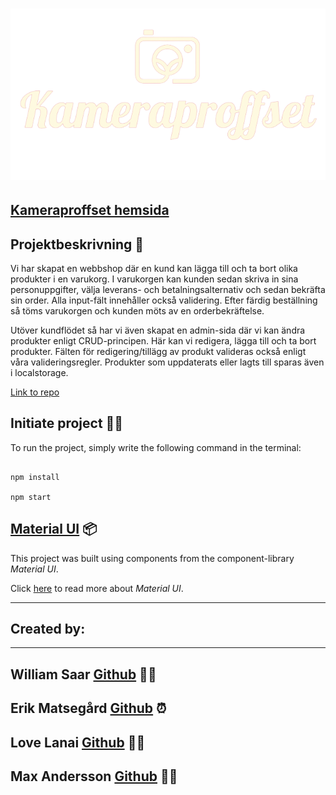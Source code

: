 # ![KAMERPROFFSET](src/assets/img/smallogo.png)

## [Kameraproffset hemsida](https://kameraproffset.netlify.app/)

## Projektbeskrivning 📃

Vi har skapat en webbshop där en kund kan lägga till och ta bort olika produkter i en varukorg. I varukorgen kan kunden sedan skriva in sina personuppgifter, välja leverans- och betalningsalternativ och sedan bekräfta sin order. Alla input-fält innehåller också validering. Efter färdig beställning så töms varukorgen och kunden möts av en orderbekräftelse.

Utöver kundflödet så har vi även skapat en admin-sida där vi kan ändra produkter enligt CRUD-principen. Här kan vi redigera, lägga till och ta bort produkter. Fälten för redigering/tillägg av produkt valideras också enligt våra valideringsregler. Produkter som uppdaterats eller lagts till sparas även i localstorage.

[Link to repo](https://github.com/lovelanai/miniprojekt2-webbshop)

## Initiate project 👨‍💻

To run the project, simply write the following command in the terminal:

```

npm install

npm start

```

## [Material UI](https://mui.com/getting-started/installation/) 📦

This project was built using components from the component-library _Material UI_.

Click [here](https://mui.com/getting-started/installation/) to read more about _Material UI_.

---

## Created by:

---

## William Saar [**Github**](https://github.com/Willen17) 🐱‍🏍

## Erik Matsegård [**Github**](https://github.com/matsegard) ⏰

## Love Lanai [**Github**](https://github.com/lovelanai) 👨‍🦼

## Max Andersson [**Github**](https://github.com/frontMAX) 🏌️‍♂️
